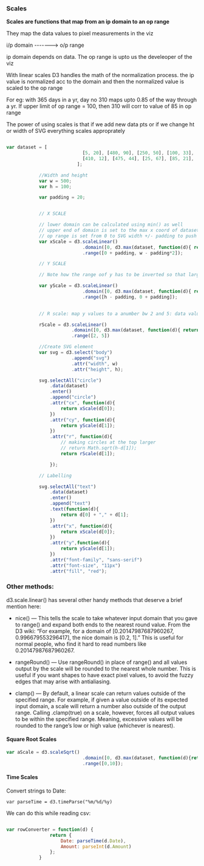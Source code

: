 ### Scales

**Scales are functions that map from an ip domain to an op range**

They map the data values to pixel measurements in the viz

i/p domain -------> o/p range

ip domain depends on data. The op range is upto us the develeoper of the viz

With linear scales D3 handles the math of the normalization process. the ip value is normalized acc to the domain and then the normalized value is scaled to the op range

For eg: with 365 days in a yr, day no 310 maps upto 0.85 of the way through a yr. If upper limit of op range = 100, then 310 will corr to value of 85 in op range

The power of using scales is that if we add new data pts or if we change ht or width of SVG everything scales approprately

```javascript

var dataset = [
							[5, 20], [480, 90], [250, 50], [100, 33], [330, 95],
							[410, 12], [475, 44], [25, 67], [85, 21], [220, 88]
						  ];

            //Width and height
			var w = 500;
			var h = 100;

            var padding = 20;


            // X SCALE

            // lower domain can be calculated using min() as well
            // upper end of domain is set to the max x coord of dataset
            // op range is set from 0 to SVG width +/- padding to push them inside the svg container
            var xScale = d3.scaleLinear()
                            .domain([0, d3.max(dataset, function(d){ return d[0];})])
                            .range([0 + padding, w - padding*2]);

            // Y SCALE

            // Note how the range oof y has to be inverted so that larger y values are near top

            var yScale = d3.scaleLinear()
                            .domain([0, d3.max(dataset, function(d){ return d[1];})])
                            .range([h - padding, 0 + padding]);
            

            // R scale: map y values to a anumber bw 2 and 5: data value of 0 get rad 2 and max data value get rad of 5

            rScale = d3.scaleLinear()
                        .domain([0, d3.max(dataset, function(d){ return d[1]; })])
                        .range([2, 5])

            //Create SVG element
			var svg = d3.select("body")
						.append("svg")
						.attr("width", w)
						.attr("height", h);

            svg.selectAll("circle")
                .data(dataset)
                .enter()
                .append("circle")
                .attr("cx", function(d){
                    return xScale(d[0]);
                })
                .attr("cy", function(d){
                    return yScale(d[1]);
                })      
                .attr("r", function(d){
                    // making circles at the top larger
                    // return Math.sqrt(h-d[1]);
                    return rScale(d[1]);

                });

            // Labelling

            svg.selectAll("text")
                .data(dataset)
                .enter()
                .append("text")
                .text(function(d){
                    return d[0] + "," + d[1];
                })
                .attr("x", function(d){
                    return xScale(d[0]);
                })
                .attr("y",function(d){
                    return yScale(d[1]);
                })
                .attr("font-family", "sans-serif")
			    .attr("font-size", "11px")
			    .attr("fill", "red");

```

### Other methods:

d3.scale.linear() has several other handy methods that deserve a brief mention here:

- nice() — This tells the scale to take whatever input domain that you gave to range() and expand both ends to the nearest round value. From the D3 wiki: “For example, for a domain of [0.20147987687960267, 0.996679553296417], the nice domain is [0.2, 1].” This is useful for normal people, who find it hard to read numbers like 0.20147987687960267.
  
- rangeRound() — Use rangeRound() in place of range() and all values output by the scale will be rounded to the nearest whole number. This is useful if you want shapes to have exact pixel values, to avoid the fuzzy edges that may arise with antialiasing.
  
- clamp() — By default, a linear scale can return values outside of the specified range. For example, if given a value outside of its expected input domain, a scale will return a number also outside of the output range. Calling .clamp(true) on a scale, however, forces all output values to be within the specified range. Meaning, excessive values will be rounded to the range’s low or high value (whichever is nearest).

#### Square Root Scales

```javascript
var aScale = d3.scaleSqrt()
                            .domain([0, d3.max(dataset, function(d){return d[1];})])
                            .range([0,10]);
```

#### Time Scales

Convert strings to Date:

`var parseTime = d3.timeParse("%m/%d/%y)`

We can do this while reading csv:

```javascript

var rowConverter = function(d) {
				return {
					Date: parseTime(d.Date),
					Amount: parseInt(d.Amount)
				};
			}

```
